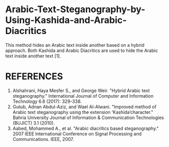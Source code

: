 # Arabic-Text-Steganography-by-Using-Kashida-and-Arabic-Diacritics
This method hides an Arabic text inside another based on a hybrid approach. Both Kashida and Arabic Diacritics are used to hide the Arabic text inside another text [1].

# REFERENCES
1. Alshahrani, Haya Mesfer S., and George Weir. "Hybrid Arabic text steganography." International Journal of Computer and Information Technology 6.6 (2017): 329-338.
2. Gutub, Adnan Abdul-Aziz, and Wael Al-Alwani. "Improved method of Arabic text steganography using the extension ‘Kashida’character." Bahria University Journal of Information & Communication Technologies (BUJICT) 3.1 (2010).
3. Aabed, Mohammed A., et al. "Arabic diacritics based steganography." 2007 IEEE International Conference on Signal Processing and Communications. IEEE, 2007.
